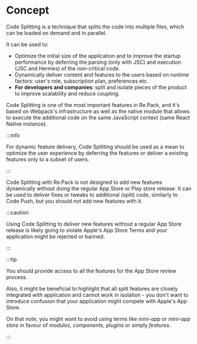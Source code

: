 # Concept

Code Splitting is a technique that splits the code into multiple files, which can be loaded on
demand and in parallel.

It can be used to:

- Optimize the initial size of the application and to improve the startup performance by deferring
the parsing (only with JSC) and execution (JSC and Hermes) of the non-critical code.
- Dynamically deliver content and features to the users based on runtime factors: user's role,
subscription plan, preferences etc.
- __For developers and companies__: split and isolate pieces of the product to improve scalability
and reduce coupling.

Code Splitting is one of the most important features in Re.Pack, and it's based on Webpack's
infrastructure as well as the native module
that allows to execute the additional code on the same JavaScript context (same React Native
instance).

:::info

For dynamic feature delivery, Code Splitting should be used as a mean to optimize the user
experience by deferring the features or deliver a existing features only to a subset of users.

:::

Code Splitting with Re.Pack is not designed to add new features dynamically without doing the
regular App Store or Play store release. It can be used to deliver fixes or tweaks to additional
(split) code, similarly to Code Push, but you should not add new features with it.

:::caution

Using Code Splitting to deliver new features without a regular App Store release is likely
going to violate Apple's App Store Terms and your application might be rejected or banned.

:::

:::tip

You should provide access to all the features for the App Store review process. 

Also, it might be beneficial to highlight that all split features are closely integrated with
application and cannot work in isolation - you don't want to introduce confusion that your
application might compete with Apple's App Store.

On that note, you might want to avoid using terms like _mini-app_ or _mini-app store_ in favour of
_modules_, _components_, _plugins_ or simply _features_.

:::
